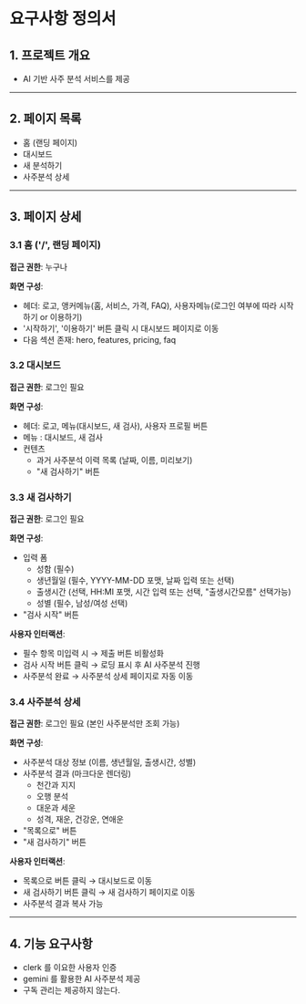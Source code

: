 # 요구사항 정의서

## 1. 프로젝트 개요

- AI 기반 사주 분석 서비스를 제공

---

## 2. 페이지 목록 

- 홈 (랜딩 페이지)
- 대시보드
- 새 분석하기
- 사주분석 상세

---

## 3. 페이지 상세

### 3.1 홈 ('/', 랜딩 페이지)

**접근 권한**: 누구나

**화면 구성**:

- 헤더: 로고, 앵커메뉴(홈, 서비스, 가격, FAQ), 사용자메뉴(로그인 여부에 따라 시작하기 or 이용하기)
- '시작하기', '이용하기' 버튼 클릭 시 대시보드 페이지로 이동
- 다음 섹션 존재: hero, features, pricing, faq

### 3.2 대시보드

**접근 권한**: 로그인 필요

**화면 구성**:

- 헤더: 로고, 메뉴(대시보드, 새 검사), 사용자 프로필 버튼
- 메뉴 : 대시보드, 새 검사
- 컨텐츠
  - 과거 사주분석 이력 목록 (날짜, 이름, 미리보기)
  - "새 검사하기" 버튼


### 3.3 새 검사하기

**접근 권한**: 로그인 필요

**화면 구성**:

- 입력 폼
  - 성함 (필수)
  - 생년월일 (필수, YYYY-MM-DD 포맷, 날짜 입력 또는 선택)
  - 출생시간 (선택, HH:MI 포맷,  시간 입력 또는 선택, "출생시간모름" 선택가능)
  - 성별 (필수, 남성/여성 선택)
- "검사 시작" 버튼

**사용자 인터랙션**:
- 필수 항목 미입력 시 → 제출 버튼 비활성화
- 검사 시작 버튼 클릭 → 로딩 표시 후 AI 사주분석 진행
- 사주분석 완료 → 사주분석 상세 페이지로 자동 이동

### 3.4 사주분석 상세
**접근 권한**: 로그인 필요 (본인 사주분석만 조회 가능)

**화면 구성**:
- 사주분석 대상 정보 (이름, 생년월일, 출생시간, 성별)
- 사주분석 결과 (마크다운 렌더링)
  - 천간과 지지
  - 오행 분석
  - 대운과 세운
  - 성격, 재운, 건강운, 연애운
- "목록으로" 버튼
- "새 검사하기" 버튼

**사용자 인터랙션**:

- 목록으로 버튼 클릭 → 대시보드로 이동
- 새 검사하기 버튼 클릭 → 새 검사하기 페이지로 이동
- 사주분석 결과 복사 가능

---

## 4. 기능 요구사항

- clerk 를 이요한 사용자 인증
- gemini 를 활용한 AI 사주분석 제공 
- 구독 관리는 제공하지 않는다.
